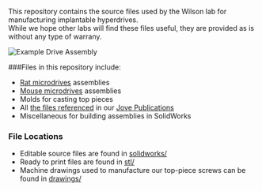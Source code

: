 This repository contains the source files used by the Wilson lab for manufacturing implantable hyperdrives.  
While we hope other labs will find these files useful, they are provided as is without any type of warrany.

![Example Drive Assembly](http://i.imgur.com/if46J.png)

###Files in this repository include:

* [Rat microdrives](https://github.com/wilsonlab/CAD-Files/tree/master/solidworks/drives-rat) assemblies
* [Mouse microdrives](https://github.com/wilsonlab/CAD-Files/tree/master/solidworks/drives-mouse) assemblies
* Molds for casting top pieces
* All [the files referenced](https://github.com/wilsonlab/CAD-Files/tree/master/solidworks/drives-rat/jove) in our [Jove Publications](http://www.jove.com/search?authors=Matthew+Wilson%2C+Massachusetts+Institute+of+Technology)
* Miscellaneous for building assemblies in SolidWorks

### File Locations
 * Editable source files are found in [solidworks/](https://github.com/wilsonlab/CAD-Files/tree/master/solidworks)
 * Ready to print files are found in [stl/](https://github.com/wilsonlab/CAD-Files/tree/master/stl)
 * Machine drawings used to manufacture our top-piece screws can be found in [drawings/](https://github.com/wilsonlab/CAD-Files/tree/master/drawing)


